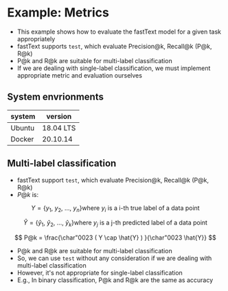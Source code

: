 # Example: Metrics

- This example shows how to evaluate the fastText model for a given task appropriately
- fastText supports `test`, which evaluate Precision@k, Recall@k (P@k, R@k)
- P@k and R@k are suitable for multi-label classification
- If we are dealing with single-label classification, we must implement appropriate metric and evaluation ourselves

## System envrionments

| system | version |
| --- | --- |
| Ubuntu | 18.04 LTS |
| Docker | 20.10.14 |

## Multi-label classification

- fastText support `test`, which evaluate Precision@k, Recall@k (P@k, R@k)
- $P@k$ is:

$$ Y = \left\{ y_{1},\ y_{2},\ ...,\ y_{n} \right\} \text{where} \ y_{i} \ \text{is a i-th true label of a data point} $$

$$ \hat{Y} = \left\{ \hat{y}_{1},\ \hat{y}_{2},\ ...,\ \hat{y}_{k} \right\} \text{where} \ y_{j} \ \text{is a j-th predicted label of a data point} $$

$$ P@k = \frac{\char"0023 ( Y \cap \hat{Y} ) }{\char"0023 \hat{Y}} $$

- P@k and R@k are suitable for multi-label classification
- So, we can use `test` without any consideration if we are dealing with multi-label classification
- However, it's not appropriate for single-label classification
- E.g., In binary classification, P@k and R@k are the same as accuracy
